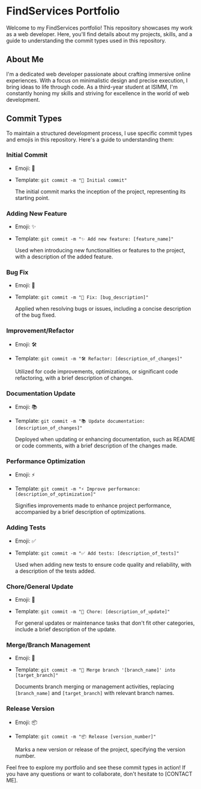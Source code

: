 # FindServices Portfolio

Welcome to my FindServices portfolio! This repository showcases my work as a web developer. Here, you'll find details about my projects, skills, and a guide to understanding the commit types used in this repository.

## About Me

I'm a dedicated web developer passionate about crafting immersive online experiences. With a focus on minimalistic design and precise execution, I bring ideas to life through code. As a third-year student at ISIMM, I'm constantly honing my skills and striving for excellence in the world of web development.


## Commit Types

To maintain a structured development process, I use specific commit types and emojis in this repository. Here's a guide to understanding them:

### Initial Commit

- Emoji: 🚀
- Template: `git commit -m "🚀 Initial commit"`

   The initial commit marks the inception of the project, representing its starting point.

### Adding New Feature

- Emoji: ✨
- Template: `git commit -m "✨ Add new feature: [feature_name]"`

   Used when introducing new functionalities or features to the project, with a description of the added feature.

### Bug Fix

- Emoji: 🐛
- Template: `git commit -m "🐛 Fix: [bug_description]"`

   Applied when resolving bugs or issues, including a concise description of the bug fixed.

### Improvement/Refactor

- Emoji: 🛠️
- Template: `git commit -m "🛠️ Refactor: [description_of_changes]"`

   Utilized for code improvements, optimizations, or significant code refactoring, with a brief description of changes.

### Documentation Update

- Emoji: 📚
- Template: `git commit -m "📚 Update documentation: [description_of_changes]"`

   Deployed when updating or enhancing documentation, such as README or code comments, with a brief description of the changes made.

### Performance Optimization

- Emoji: ⚡
- Template: `git commit -m "⚡ Improve performance: [description_of_optimization]"`

   Signifies improvements made to enhance project performance, accompanied by a brief description of optimizations.

### Adding Tests

- Emoji: ✅
- Template: `git commit -m "✅ Add tests: [description_of_tests]"`

   Used when adding new tests to ensure code quality and reliability, with a description of the tests added.

### Chore/General Update

- Emoji: 🔄
- Template: `git commit -m "🔄 Chore: [description_of_update]"`

   For general updates or maintenance tasks that don't fit other categories, include a brief description of the update.

### Merge/Branch Management

- Emoji: 🌲
- Template: `git commit -m "🌲 Merge branch '[branch_name]' into [target_branch]"`

   Documents branch merging or management activities, replacing `[branch_name]` and `[target_branch]` with relevant branch names.

### Release Version

- Emoji: 📦
- Template: `git commit -m "📦 Release [version_number]"`

   Marks a new version or release of the project, specifying the version number.

Feel free to explore my portfolio and see these commit types in action! If you have any questions or want to collaborate, don't hesitate to [CONTACT ME].
